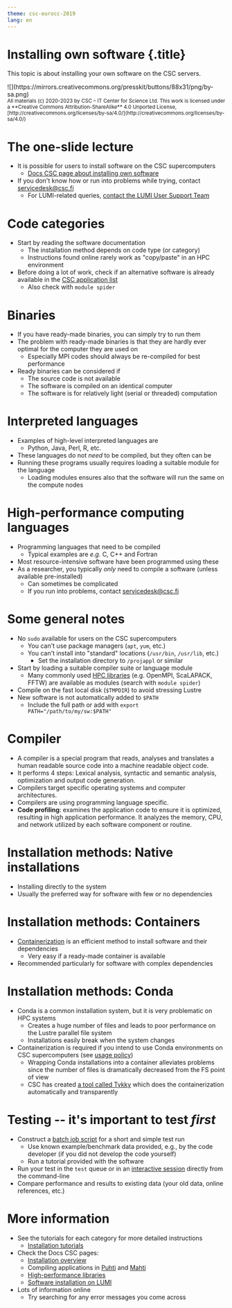 ```yaml
---
theme: csc-eurocc-2019
lang: en
---
```


# Installing own software {.title}

This topic is about installing your own software on the CSC servers.

<div class="column">
![](https://mirrors.creativecommons.org/presskit/buttons/88x31/png/by-sa.png)
</div>
<div class="column">
<small>
All materials (c) 2020-2023 by CSC – IT Center for Science Ltd.
This work is licensed under a **Creative Commons Attribution-ShareAlike** 4.0
Unported License, [http://creativecommons.org/licenses/by-sa/4.0/](http://creativecommons.org/licenses/by-sa/4.0/)
</small>
</div>

# The one-slide lecture

- It is possible for users to install software on the CSC supercomputers
  - [Docs CSC page about installing own software](https://docs.csc.fi/computing/installing/)
- If you don't know how or run into problems while trying, contact <servicedesk@csc.fi>
  - For LUMI-related queries, [contact the LUMI User Support Team](https://lumi-supercomputer.eu/user-support/need-help/)

# Code categories

- Start by reading the software documentation
  - The installation method depends on code type (or category)
  - Instructions found online rarely work as "copy/paste" in an HPC environment
- Before doing a lot of work, check if an alternative software is already available in the [CSC application list](https://docs.csc.fi/apps/)
  - Also check with `module spider`

# Binaries

- If you have ready-made binaries, you can simply try to run them
- The problem with ready-made binaries is that they are hardly ever optimal for the computer they are used on
  - Especially MPI codes should always be re-compiled for best performance
- Ready binaries can be considered if
  - The source code is not available
  - The software is compiled on an identical computer
  - The software is for relatively light (serial or threaded) computation

# Interpreted languages

- Examples of high-level interpreted languages are
  -  Python, Java, Perl, R, etc.
- These languages do not _need_ to be compiled, but they often can be
- Running these programs usually requires loading a suitable module for the language
  - Loading modules ensures also that the software will run the same on the compute nodes

# High-performance computing languages

- Programming languages that need to be compiled
   - Typical examples are _e.g._ C, C++ and Fortran
- Most resource-intensive software have been programmed using these
- As a researcher, you typically _only_ need to compile a software (unless available pre-installed)
  - Can sometimes be complicated
  - If you run into problems, contact <servicedesk@csc.fi>

# Some general notes

- No `sudo` available for users on the CSC supercomputers
  - You can't use package managers (`apt`, `yum`, etc.)
  - You can't install into "standard" locations (`/usr/bin`, `/usr/lib`, etc.)
    - Set the installation directory to `/projappl` or similar
- Start by loading a suitable compiler suite or language module
  - Many commonly used [HPC libraries](https://docs.csc.fi/computing/hpc-libraries/) (e.g. OpenMPI, ScaLAPACK, FFTW) are available as modules (search with `module spider`)
- Compile on the fast local disk (`$TMPDIR`) to avoid stressing Lustre
- New software is not automatically added to `$PATH`
  - Include the full path or add with `export PATH="/path/to/my/sw:$PATH"`

#  Compiler

- A compiler is a special program that reads, analyses and translates a human readable source code into a machine readable object code.
- It performs 4 steps: Lexical analysis, syntactic and semantic analysis, optimization and output code generation.
- Compilers target specific operating systems and computer architectures. 
- Compilers are using programming language specific.
- **Code profiling**: examines the application code to ensure it is optimized, resulting in high application performance. It analyzes the memory, CPU, and network utilized by each software component or routine. 

# Installation methods: Native installations

- Installing directly to the system
- Usually the preferred way for software with few or no dependencies

# Installation methods: Containers

- [Containerization](09_singularity.html) is an efficient method to install software and their dependencies
  - Very easy if a ready-made container is available
- Recommended particularly for software with complex dependencies

# Installation methods: Conda

- Conda is a common installation system, but it is very problematic on HPC systems
  - Creates a huge number of files and leads to poor performance on the Lustre parallel file system
  - Installations easily break when the system changes
- Containerization is required if you intend to use Conda environments on CSC supercomputers (see [usage policy](https://docs.csc.fi/computing/usage-policy/#conda-installations))
  - Wrapping Conda installations into a container alleviates problems since the number of files is dramatically decreased from the FS point of view
  - CSC has created [a tool called Tykky](https://docs.csc.fi/computing/containers/tykky/) which does the containerization automatically and transparently

# Testing -- it's important to test _first_

- Construct a [batch job script](05_batch_jobs.html) for a short and simple test run
  - Use known example/benchmark data provided, e.g., by the code developer (if you did not develop the code yourself)
  - Run a tutorial provided with the software
- Run your test in the `test` queue or in an [interactive session](https://docs.csc.fi/computing/running/interactive-usage/) directly from the command-line
- Compare performance and results to existing data (your old data, online references, etc.)

# More information 

- See the tutorials for each category for more detailed instructions
  - [Installation tutorials](https://csc-training.github.io/csc-env-eff/#8-installing-your-own-software)
- Check the Docs CSC pages:
  - [Installation overview](https://docs.csc.fi/computing/installing/)
  - Compiling applications in [Puhti](https://docs.csc.fi/computing/compiling-puhti/) and [Mahti](https://docs.csc.fi/computing/compiling-mahti/)
  - [High-performance libraries](https://docs.csc.fi/computing/hpc-libraries/)
  - [Software installation on LUMI](https://docs.lumi-supercomputer.eu/software/)
- Lots of information online
  - Try searching for any error messages you come across
